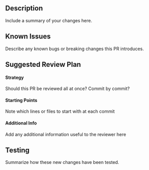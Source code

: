 <!---
Before opening your PR, be sure to:
    - Self Review
    - Make commit history clean with meaningful messages
    - Document all new changes
    - Annotate complicated logic with comments
-->
## Description
Include a summary of your changes here.

## Known Issues
Describe any known bugs or breaking changes this PR introduces.

## Suggested Review Plan
#### Strategy
Should this PR be reviewed all at once? Commit by commit?

#### Starting Points
Note which lines or files to start with at each commit

#### Additional Info
Add any additional information useful to the reviewer here

## Testing
Summarize how these new changes have been tested.
